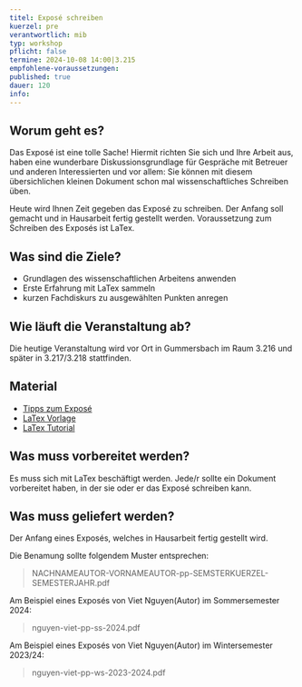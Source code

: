 ```yaml
---
titel: Exposé schreiben
kuerzel: pre
verantwortlich: mib
typ: workshop
pflicht: false
termine: 2024-10-08 14:00|3.215
empfohlene-voraussetzungen: 
published: true
dauer: 120
info:
---
```

## Worum geht es?

Das Exposé ist eine tolle Sache! Hiermit richten Sie sich und Ihre Arbeit aus, haben eine wunderbare Diskussionsgrundlage für Gespräche mit Betreuer und anderen Interessierten und vor allem: Sie können mit diesem übersichlichen kleinen Dokument schon mal wissenschaftliches Schreiben üben.

Heute wird Ihnen Zeit gegeben das Exposé zu schreiben. Der Anfang soll gemacht und in Hausarbeit fertig gestellt werden. Voraussetzung zum Schreiben des Exposés ist LaTex.

## Was sind die Ziele?

- Grundlagen des wissenschaftlichen Arbeitens anwenden
- Erste Erfahrung mit LaTex sammeln
- kurzen Fachdiskurs zu ausgewählten Punkten anregen

## Wie läuft die Veranstaltung ab?

Die heutige Veranstaltung wird vor Ort in Gummersbach im Raum 3.216 und später in 3.217/3.218 stattfinden.

## Material

* [Tipps zum Exposé](/mi-bachelor-praxisprojektseminar/tipps-zum-expose/)
* [LaTex Vorlage](https://ilu.th-koeln.de/ilias.php?ref_id=301166&cmd=showSummary&cmdClass=ilinfoscreengui&cmdNode=xp:o4:f5&baseClass=ilRepositoryGUI)
* [LaTex Tutorial](https://www.latex-tutorial.com)

## Was muss vorbereitet werden?

Es muss sich mit LaTex beschäftigt werden. Jede/r sollte ein Dokument vorbereitet haben, in der sie oder er das Exposé schreiben kann.

## Was muss geliefert werden?

Der Anfang eines Exposés, welches in Hausarbeit fertig gestellt wird.

Die Benamung sollte folgendem Muster entsprechen:

> NACHNAMEAUTOR-VORNAMEAUTOR-pp-SEMSTERKUERZEL-SEMESTERJAHR.pdf

Am Beispiel eines Exposés von Viet Nguyen(Autor) im Sommersemester 2024:

> nguyen-viet-pp-ss-2024.pdf

Am Beispiel eines Exposés von Viet Nguyen(Autor) im Wintersemester 2023/24:

> nguyen-viet-pp-ws-2023-2024.pdf
